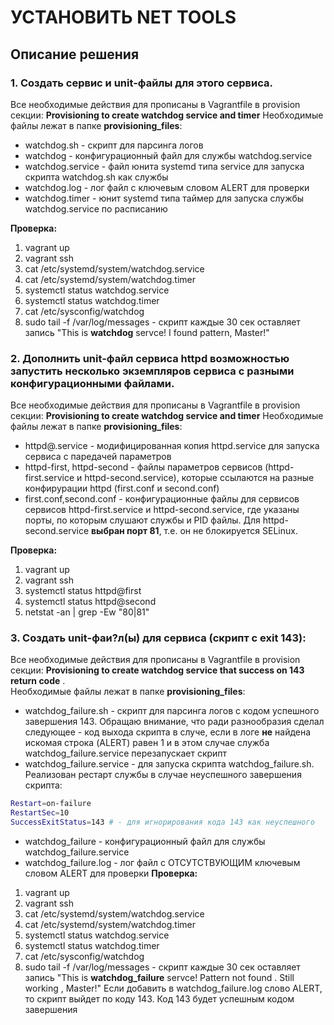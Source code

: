 # УСТАНОВИТЬ NET TOOLS

## Описание решения



### 1. Создать сервис и unit-файлы для этого сервиса.

Все необходимые действия для прописаны в Vagrantfile в provision секции: __Provisioning to create watchdog service and timer__ 
Необходимые файлы лежат в папке __provisioning_files__:
- watchdog.sh - скрипт для парсинга логов
- watchdog - конфигурационный файл для службы watchdog.service
- watchdog.service - файл юнита systemd типа service для запуска скрипта watchdog.sh как службы
- watchdog.log - лог файл с ключевым словом ALERT для проверки
- watchdog.timer - юнит systemd типа таймер для запуска службы watchdog.service по расписанию

__Проверка:__
1. vagrant up  
2. vagrant ssh  
3. cat  /etc/systemd/system/watchdog.service
4. cat  /etc/systemd/system/watchdog.timer
5. systemctl status watchdog.service
6. systemctl status watchdog.timer
7. cat /etc/sysconfig/watchdog
8. sudo tail -f /var/log/messages - скрипт каждые 30 сек оставляет запись "This is __watchdog__ servce! I found pattern, Master!"

### 2. Дополнить unit-файл сервиса httpd возможностью запустить несколько экземпляров сервиса с разными конфигурационными файлами.
Все необходимые действия для прописаны в Vagrantfile в provision секции: __Provisioning to create watchdog service and timer__ 
Необходимые файлы лежат в папке __provisioning_files__:
- httpd@.service - модифицированная копия httpd.service для запуска сервиса с паредачей параметров
- httpd-first, httpd-second - файлы параметров сервисов (httpd-first.service и httpd-second.service), которые ссылаются на разные конфирурации httpd (first.conf и second.conf)
- first.conf,second.conf - конфигурационные файлы для сервисов сервисов httpd-first.service и httpd-second.service, где указаны порты, по которым слушают службы и PID файлы. Для httpd-second.service __выбран порт 81__, т.е. он не блокируется SELinux.  
  
 __Проверка:__
1. vagrant up  
2. vagrant ssh  
3. systemctl status httpd@first
4. systemctl status httpd@second
5. netstat -an  | grep -Ew "80|81"

### 3. Создать unit-фаи?л(ы) для сервиса (скрипт с exit 143):
Все необходимые действия для прописаны в Vagrantfile в provision секции: __Provisioning to create watchdog service that success on 143 return code__ .  
Необходимые файлы лежат в папке __provisioning_files__:
- watchdog_failure.sh - скрипт для парсинга логов c кодом успешного завершения 143. Обращаю внимание, что ради разнообразия сделал следующее - код выхода скрипта в случе, если в логе __не__ найдена искомая строка (ALERT) равен 1 и в этом случае служба watchdog_failure.service перезапускает скрипт
- watchdog_failure.service - для запуска скрипта watchdog_failure.sh. Реализован рестарт службы в случае неуcпешного завершения скрипта:
```sh
Restart=on-failure
RestartSec=10
SuccessExitStatus=143 # - для игнорирования кода 143 как неуспешного
```
- watchdog_failure - конфигурационный файл для службы watchdog_failure.service  
- watchdog_failure.log - лог файл с ОТСУТСТВУЮЩИМ ключевым словом ALERT для проверки
__Проверка:__
1. vagrant up  
2. vagrant ssh  
3. cat  /etc/systemd/system/watchdog.service
4. cat  /etc/systemd/system/watchdog.timer
5. systemctl status watchdog.service
6. systemctl status watchdog.timer
7. cat /etc/sysconfig/watchdog
8. sudo tail -f /var/log/messages - скрипт каждые 30 сек оставляет запись "This is __watchdog_failure__ servce! Pattern not found . Still working , Master!"
Если добавить в  watchdog_failure.log слово ALERT, то скрипт выйдет по коду 143. Код 143 будет успешным кодом завершения
